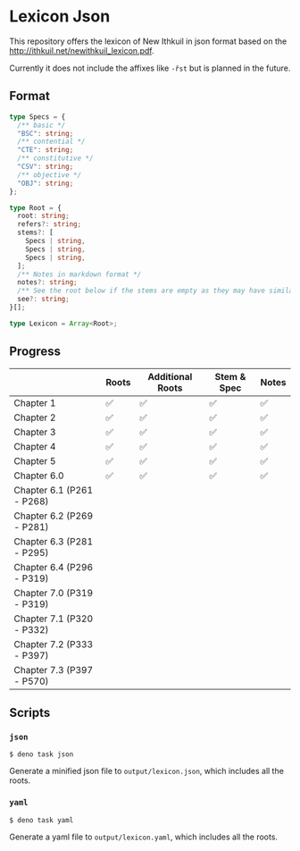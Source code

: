 # Lexicon Json

This repository offers the lexicon of New Ithkuil in json format based on the
http://ithkuil.net/newithkuil_lexicon.pdf.

Currently it does not include the affixes like `-řst` but is planned in the
future.

## Format

```ts
type Specs = {
  /** basic */
  "BSC": string;
  /** contential */
  "CTE": string;
  /** constitutive */
  "CSV": string;
  /** objective */
  "OBJ": string;
};

type Root = {
  root: string;
  refers?: string;
  stems?: [
    Specs | string,
    Specs | string,
    Specs | string,
  ];
  /** Notes in markdown format */
  notes?: string;
  /** See the root below if the stems are empty as they may have similar rules */
  see?: string;
}[];

type Lexicon = Array<Root>;
```

## Progress

|                           | Roots | Additional Roots | Stem & Spec | Notes |
| ------------------------- | ----- | ---------------- | ----------- | ----- |
| Chapter 1                 | ✅    | ✅               | ✅          | ✅    |
| Chapter 2                 | ✅    | ✅               | ✅          | ✅    |
| Chapter 3                 | ✅    | ✅               | ✅          | ✅    |
| Chapter 4                 | ✅    | ✅               | ✅          | ✅    |
| Chapter 5                 | ✅    | ✅               | ✅          | ✅    |
| Chapter 6.0               | ✅    | ✅               | ✅          | ✅    |
| Chapter 6.1 (P261 - P268) |       |                  |             |       |
| Chapter 6.2 (P269 - P281) |       |                  |             |       |
| Chapter 6.3 (P281 - P295) |       |                  |             |       |
| Chapter 6.4 (P296 - P319) |       |                  |             |       |
| Chapter 7.0 (P319 - P319) |       |                  |             |       |
| Chapter 7.1 (P320 - P332) |       |                  |             |       |
| Chapter 7.2 (P333 - P397) |       |                  |             |       |
| Chapter 7.3 (P397 - P570) |       |                  |             |       |

## Scripts

### `json`

```console
$ deno task json
```

Generate a minified json file to `output/lexicon.json`, which includes all the
roots.

### `yaml`

```console
$ deno task yaml
```

Generate a yaml file to `output/lexicon.yaml`, which includes all the roots.
